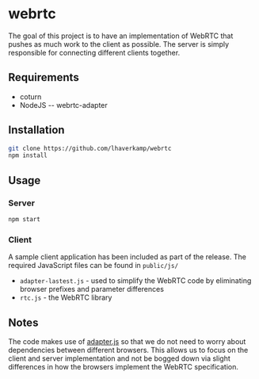 # webrtc
The goal of this project is to have an implementation of WebRTC that pushes as much work to the client as possible.  The server is simply responsible for connecting different clients together.

## Requirements

- coturn
- NodeJS
-- webrtc-adapter

## Installation

```bash
git clone https://github.com/lhaverkamp/webrtc
npm install
```

## Usage

### Server
```bash
npm start
```

### Client

A sample client application has been included as part of the release.  The required JavaScript files can be found in `public/js/`

- `adapter-lastest.js` - used to simplify the WebRTC code by eliminating browser prefixes and parameter differences
- `rtc.js` - the WebRTC library

## Notes

The code makes use of [adapter.js](https://github.com/webrtc/adapter) so that we do not need to worry about dependencies between different browsers.  This allows us to focus on the client and server implementation and not be bogged down via slight differences in how the browsers implement the WebRTC specification.
